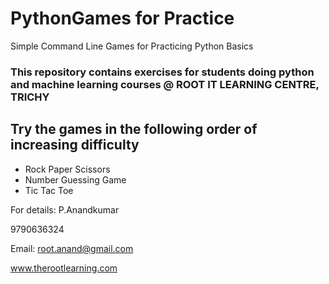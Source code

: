 # PythonGames for Practice
Simple Command Line Games for Practicing Python Basics
### This repository contains exercises for students doing python and machine learning courses @ ROOT IT LEARNING CENTRE, TRICHY

## Try the games in the following order of increasing difficulty
* Rock Paper Scissors
* Number Guessing Game
* Tic Tac Toe



For details:
P.Anandkumar

9790636324

Email: root.anand@gmail.com

www.therootlearning.com
